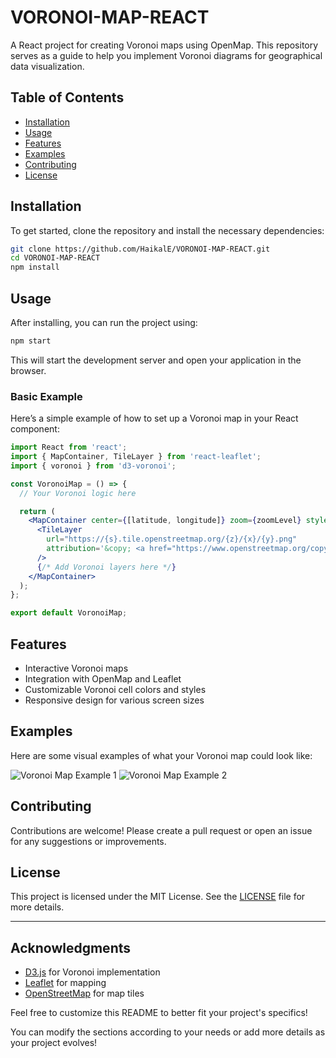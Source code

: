 # VORONOI-MAP-REACT

A React project for creating Voronoi maps using OpenMap. This repository serves as a guide to help you implement Voronoi diagrams for geographical data visualization.

## Table of Contents

- [Installation](#installation)
- [Usage](#usage)
- [Features](#features)
- [Examples](#examples)
- [Contributing](#contributing)
- [License](#license)

## Installation

To get started, clone the repository and install the necessary dependencies:

```bash
git clone https://github.com/HaikalE/VORONOI-MAP-REACT.git
cd VORONOI-MAP-REACT
npm install
```

## Usage

After installing, you can run the project using:

```bash
npm start
```

This will start the development server and open your application in the browser.

### Basic Example

Here’s a simple example of how to set up a Voronoi map in your React component:

```jsx
import React from 'react';
import { MapContainer, TileLayer } from 'react-leaflet';
import { voronoi } from 'd3-voronoi';

const VoronoiMap = () => {
  // Your Voronoi logic here

  return (
    <MapContainer center={[latitude, longitude]} zoom={zoomLevel} style={{ height: "100vh", width: "100%" }}>
      <TileLayer
        url="https://{s}.tile.openstreetmap.org/{z}/{x}/{y}.png"
        attribution='&copy; <a href="https://www.openstreetmap.org/copyright">OpenStreetMap</a> contributors'
      />
      {/* Add Voronoi layers here */}
    </MapContainer>
  );
};

export default VoronoiMap;
```

## Features

- Interactive Voronoi maps
- Integration with OpenMap and Leaflet
- Customizable Voronoi cell colors and styles
- Responsive design for various screen sizes

## Examples

Here are some visual examples of what your Voronoi map could look like:

![Voronoi Map Example 1](https://github.com/user-attachments/assets/230e97b6-9a25-470b-8bd2-68271c3fe762)
![Voronoi Map Example 2](https://github.com/user-attachments/assets/d0c0ea6f-909e-411d-adb5-1cbfd508f6d8)

## Contributing

Contributions are welcome! Please create a pull request or open an issue for any suggestions or improvements.

## License

This project is licensed under the MIT License. See the [LICENSE](LICENSE) file for more details.

---

## Acknowledgments

- [D3.js](https://d3js.org/) for Voronoi implementation
- [Leaflet](https://leafletjs.com/) for mapping
- [OpenStreetMap](https://www.openstreetmap.org/) for map tiles

Feel free to customize this README to better fit your project's specifics!


You can modify the sections according to your needs or add more details as your project evolves!
